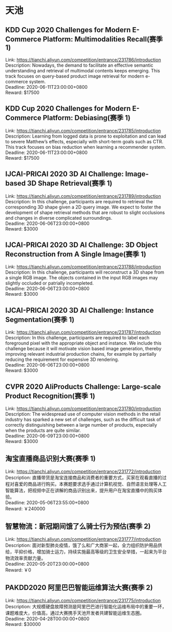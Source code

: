 # 天池



## KDD Cup 2020 Challenges for Modern E-Commerce Platform: Multimodalities Recall(赛季 1)

Link: https://tianchi.aliyun.com/competition/entrance/231786/introduction  
Description: Nowadays, the demand to facilitate an effective semantic understanding and retrieval of multimodal contents keeps emerging. This track focuses on query-based product image retrieval for modern e-commerce system.  
Deadline: 2020-06-11T23:00:00+0800  
Reward: $17500  


## KDD Cup 2020 Challenges for Modern E-Commerce Platform: Debiasing(赛季 1)

Link: https://tianchi.aliyun.com/competition/entrance/231785/introduction  
Description: Learning from logged data is prone to exploitation and can lead to severe Matthew’s effects, especially with short-term goals such as CTR. This track focuses on bias reduction when learning a recommender system.  
Deadline: 2020-06-11T23:00:00+0800  
Reward: $17500  


## IJCAI-PRICAI 2020 3D AI Challenge: Image-based 3D Shape Retrieval(赛季 1)

Link: https://tianchi.aliyun.com/competition/entrance/231789/introduction  
Description: In this challenge, participants are required to retrieval the corresponding 3D shape given a 2D query image. We expect to foster the development of shape retrieval methods that are robust to slight occlusions and changes in diverse complicated surroundings.  
Deadline: 2020-06-06T23:00:00+0800  
Reward: $3000  


## IJCAI-PRICAI 2020 3D AI Challenge: 3D Object Reconstruction from A Single Image(赛季 1)

Link: https://tianchi.aliyun.com/competition/entrance/231788/introduction  
Description: In this challenge, participants will reconstruct a 3D shape from a single RGB image. The objects contained in the input RGB images may slightly occluded or patrially incompleted.  
Deadline: 2020-06-06T23:00:00+0800  
Reward: $3000  


## IJCAI-PRICAI 2020 3D AI Challenge: Instance Segmentation(赛季 1)

Link: https://tianchi.aliyun.com/competition/entrance/231787/introduction  
Description: In this challenge, participants are required to label each foreground pixel with the appropriate object and instance. We include this challenge because it will motivate vision based image generation, thereby improving relevant industrial production chains, for example by partially reducing the requirement for expensive 3D rendering.  
Deadline: 2020-06-06T23:00:00+0800  
Reward: $3000  


## CVPR 2020 AliProducts Challenge: Large-scale Product Recognition(赛季 1)

Link: https://tianchi.aliyun.com/competition/entrance/231780/introduction  
Description: The widespread use of computer vision methods in the retail industry has sparked a new set of challenges, such as the difficult task of correctly distinguishing between a large number of products, especially when the products are quite similar.  
Deadline: 2020-06-09T23:00:00+0800  
Reward: $3000  


## 淘宝直播商品识别大赛(赛季 1)

Link: https://tianchi.aliyun.com/competition/entrance/231772/introduction  
Description: 直播带货是淘宝连接商品和消费者的重要方式，买家在观看直播的过程对喜爱的商品进行购买。本赛题要求选手通过计算机视觉、自然语言处理等人工智能算法，把视频中正在讲解的商品识别出来，提升用户在淘宝直播中的购买体验。  
Deadline: 2020-05-06T23:55:00+0800  
Reward: ￥240000  


## 智慧物流：新冠期间饿了么骑士行为预估(赛季 2)

Link: https://tianchi.aliyun.com/competition/entrance/231777/introduction  
Description: 面对新型肺炎疫情，饿了么和广大商家一起，全力组织防护用品供给，平抑价格，增加骑士运力，持续实施最高等级的卫生安全举措，一起来为平台物流效率贡献力量。  
Deadline: 2020-05-20T23:00:00+0800  
Reward: ￥0  


## PAKDD2020 阿里巴巴智能运维算法大赛(赛季 2)

Link: https://tianchi.aliyun.com/competition/entrance/231775/introduction  
Description: 大规模硬盘故障预测是阿里巴巴进行智能化运维布局中的重要一环，课题难度大，价值高，通过大赛携手天池开发者共建智能运维生态圈。  
Deadline: 2020-04-28T00:00:00+0800  
Reward: $30000  


